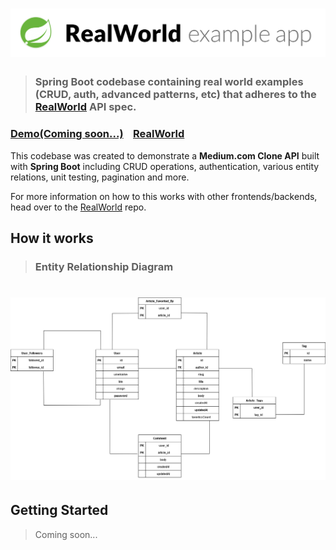 # ![RealWorld Example App](logo.png)

> ### Spring Boot codebase containing real world examples (CRUD, auth, advanced patterns, etc) that adheres to the [RealWorld](https://realworld-docs.netlify.app/docs/specs/backend-specs/endpoints) API spec.


### [Demo(Coming soon...)](https://demo.realworld.io/)&nbsp;&nbsp;&nbsp;&nbsp;[RealWorld](https://github.com/gothinkster/realworld)


This codebase was created to demonstrate a **Medium.com Clone API** built with **Spring Boot** including CRUD operations, authentication, various entity relations, unit testing, pagination and more.

For more information on how to this works with other frontends/backends, head over to the [RealWorld](https://github.com/gothinkster/realworld) repo.

## How it works

>  ### **Entity Relationship Diagram**

# ![RealWorld Example App](diagram.png)

## Getting Started

>  Coming soon...
